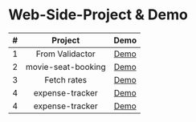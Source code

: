 # Web-Side-Project & Demo


|# | Project | Demo 
| :-: | :----------------------------: | :-------: |
|1 |From Validactor|[Demo](https://pktseng.github.io/Web-Side-Project/mission21/index.html)|
|2 |movie-seat-booking|[Demo](https://pktseng.github.io/Web-Side-Project/mission22/index.html)|
|3 |Fetch rates|[Demo](https://pktseng.github.io/Web-Side-Project/mission23/index.html)|
|4 |expense-tracker|[Demo](https://pktseng.github.io/Web-Side-Project/mission24/index.html)|
|4 |expense-tracker |[Demo](https://pktseng.github.io/Web-Side-Project/mission24/index.html)|
